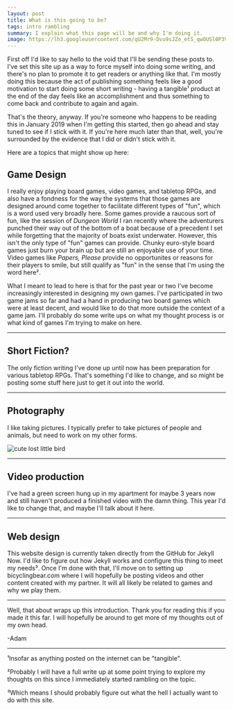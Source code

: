 ```yaml
---
layout: post
title: What is this going to be?
tags: intro rambling
summary: I explain what this page will be and why I'm doing it.
image: https://lh3.googleusercontent.com/qU2Mr9-Dvu9sJZe_etS_qwOUSl0P3VkdTqiblfoSm8wSc6dWg9MhP-oZOiP3oBan9BVkWIOdgtwMNvhKtmyqcANrjMpBPX74vj_ceMUtrCTNv0QZgX0DQSjEuKZvewrCsE82zK-z4lA=w2400
---
```

First off I'd like to say hello to the void that I'll be sending these posts to. I've set this site up as a way to force myself into doing some writing, and there's no plan to promote it to get readers or anything like that. I'm mostly doing this because the act of publishing something feels like a good motivation to start doing some short writing - having a tangible¹ product at the end of the day feels like an accomplishment and thus something to come back and contribute to again and again.

That's the theory, anyway. If you're someone who happens to be reading this in January 2019 when I'm getting this started, then go ahead and stay tuned to see if I stick with it. If you're here much later than that, well, you're surrounded by the evidence that I did or didn't stick with it.

Here are a topics that might show up here:

## Game Design
I really enjoy playing board games, video games, and tabletop RPGs, and also have a fondness for the way the systems that those games are designed around come together to facilitate different types of "fun", which is a word used very broadly here. Some games provide a raucous sort of fun, like the session of *Dungeon World* I ran recently where the adventurers punched their way out of the bottom of a boat because of a precedent I set while forgetting that the majority of boats exist underwater. However, this isn't the only type of "fun" games can provide. Chunky euro-style board games just burn your brain up but are still an enjoyable use of your time. Video games like *Papers, Please* provide no opportunites or reasons for their players to smile, but still qualify as "fun" in the sense that I'm using the word here².

What I meant to lead to here is that for the past year or two I've become increasingly interested in designing my own games. I've participated in two game jams so far and had a hand in producing two board games which were at least decent, and would like to do that more outside the context of a game jam. I'll probably do some write ups on what my thought process is or what kind of games I'm trying to make on here.

***

## Short Fiction?
The only fiction writing I've done up until now has been preparation for various tabletop RPGs. That's something I'd like to change, and so might be posting some stuff here just to get it out into the world.

***

## Photography
I like taking pictures. I typically prefer to take pictures of people and animals, but need to work on my other forms. 

<img src="{{ site.baseurl }}/images/lostdove.jpg" class="responsive-img" alt="cute lost little bird">

***

## Video production
I've had a green screen hung up in my apartment for maybe 3 years now and still haven't produced a finished video with the damn thing. This year I'd like to change that, and maybe I'll talk about it here. 

***

## Web design
This website design is currently taken directly from the GitHub for Jekyll Now. I'd like to figure out how Jekyll works and configure this thing to meet my needs³. Once I'm done with that, I'll move on to setting up bicyclingbear.com where I will hopefully be posting videos and other content created with my partner. It will all likely be related to games and why we play them.

***

Well, that about wraps up this introduction. Thank you for reading this if you made it this far. I will hopefully be around to get more of my thoughts out of my own head.

-Adam


***
¹Insofar as anything posted on the internet can be "tangible".

²Probably I will have a full write up at some point trying to explore my thoughts on this since I immediately started rambling on the topic.

³Which means I should probably figure out what the hell I actually want to do with this site.

